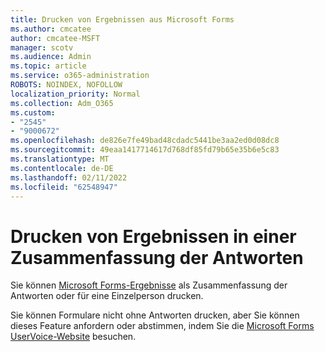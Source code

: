 ```yaml
---
title: Drucken von Ergebnissen aus Microsoft Forms
ms.author: cmcatee
author: cmcatee-MSFT
manager: scotv
ms.audience: Admin
ms.topic: article
ms.service: o365-administration
ROBOTS: NOINDEX, NOFOLLOW
localization_priority: Normal
ms.collection: Adm_O365
ms.custom:
- "2545"
- "9000672"
ms.openlocfilehash: de826e7fe49bad48cdadc5441be3aa2ed0d08dc8
ms.sourcegitcommit: 49eaa1417714617d768df85fd79b65e35b6e5c83
ms.translationtype: MT
ms.contentlocale: de-DE
ms.lasthandoff: 02/11/2022
ms.locfileid: "62548947"
---
```

# <a name="print-results-in-a-summary-of-responses"></a>Drucken von Ergebnissen in einer Zusammenfassung der Antworten

Sie können [Microsoft Forms-Ergebnisse](https://support.office.com/article/print-a-form-22100b98-ba3c-41c1-9513-f76caca664fc) als Zusammenfassung der Antworten oder für eine Einzelperson drucken. 

Sie können Formulare nicht ohne Antworten drucken, aber Sie können dieses Feature anfordern oder abstimmen, indem Sie die [Microsoft Forms UserVoice-Website](https://microsoftforms.uservoice.com/forums/386451-welcome-to-microsoft-forms-suggestion-box) besuchen.
